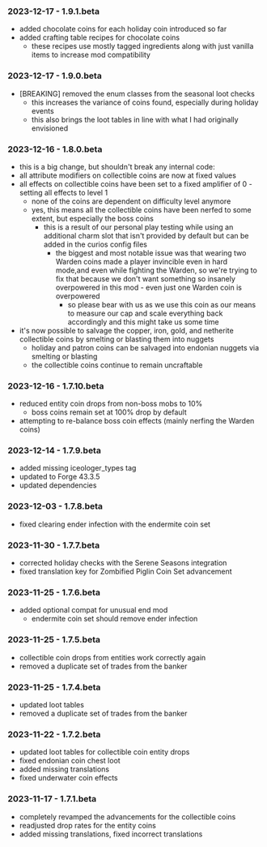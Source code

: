 ### 2023-12-17 - 1.9.1.beta

- added chocolate coins for each holiday coin introduced so far
- added crafting table recipes for chocolate coins
  - these recipes use mostly tagged ingredients along with just vanilla items to increase mod compatibility

### 2023-12-17 - 1.9.0.beta

- [BREAKING] removed the enum classes from the seasonal loot checks
  - this increases the variance of coins found, especially during holiday events
  - this also brings the loot tables in line with what I had originally envisioned

### 2023-12-16 - 1.8.0.beta

- this is a big change, but shouldn't break any internal code:
- all attribute modifiers on collectible coins are now at fixed values
- all effects on collectible coins have been set to a fixed amplifier of 0 - setting all effects to level 1
  - none of the coins are dependent on difficulty level anymore
  - yes, this means all the collectible coins have been nerfed to some extent, but especially the boss coins
    - this is a result of our personal play testing while using an additional charm slot that isn't provided by default
      but can be added in the curios config files
      - the biggest and most notable issue was that wearing two Warden coins made a player invincible even in hard
        mode,and even while fighting the Warden, so we're trying to fix that because we don't want something so insanely
        overpowered in this mod - even just one Warden coin is overpowered
        - so please bear with us as we use this coin as our means to measure our cap and scale everything back
          accordingly and this might take us some time
- it's now possible to salvage the copper, iron, gold, and netherite collectible coins by smelting or blasting them into
  nuggets
  - holiday and patron coins can be salvaged into endonian nuggets via smelting or blasting
  - the collectible coins continue to remain uncraftable

### 2023-12-16 - 1.7.10.beta

- reduced entity coin drops from non-boss mobs to 10%
  - boss coins remain set at 100% drop by default
- attempting to re-balance boss coin effects (mainly nerfing the Warden coins)

### 2023-12-14 - 1.7.9.beta

- added missing iceologer_types tag
- updated to Forge 43.3.5
- updated dependencies

### 2023-12-03 - 1.7.8.beta

- fixed clearing ender infection with the endermite coin set

### 2023-11-30 - 1.7.7.beta

- corrected holiday checks with the Serene Seasons integration
- fixed translation key for Zombified Piglin Coin Set advancement

### 2023-11-25 - 1.7.6.beta

- added optional compat for unusual end mod
  - endermite coin set should remove ender infection

### 2023-11-25 - 1.7.5.beta

- collectible coin drops from entities work correctly again
- removed a duplicate set of trades from the banker

### 2023-11-25 - 1.7.4.beta

- updated loot tables
- removed a duplicate set of trades from the banker

### 2023-11-22 - 1.7.2.beta

- updated loot tables for collectible coin entity drops
- fixed endonian coin chest loot
- added missing translations
- fixed underwater coin effects

### 2023-11-17 - 1.7.1.beta

- completely revamped the advancements for the collectible coins
- readjusted drop rates for the entity coins
- added missing translations, fixed incorrect translations